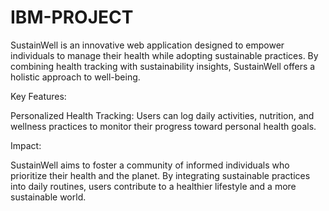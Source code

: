 # IBM-PROJECT
SustainWell is an innovative web application designed to empower individuals to manage their health while adopting sustainable practices. By combining health tracking with sustainability insights, SustainWell offers a holistic approach to well-being.

Key Features:

Personalized Health Tracking: Users can log daily activities, nutrition, and wellness practices to monitor their progress toward personal health goals.

Impact:

SustainWell aims to foster a community of informed individuals who prioritize their health and the planet. By integrating sustainable practices into daily routines, users contribute to a healthier lifestyle and a more sustainable world.
